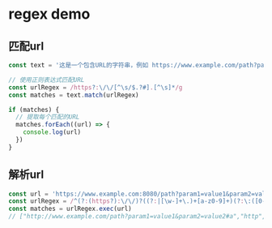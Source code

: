 # regex demo

## 匹配url

```js
const text = '这是一个包含URL的字符串，例如 https://www.example.com/path?param1=value1&param2=value2'

// 使用正则表达式匹配URL
const urlRegex = /https?:\/\/[^\s/$.?#].[^\s]*/g
const matches = text.match(urlRegex)

if (matches) {
  // 提取每个匹配的URL
  matches.forEach((url) => {
    console.log(url)
  })
}
```

<script>
  const url = 'https://www.example.com:8080/path?param1=value1&param2=value2'
  const urlRegex = /(?:(https?):\/\/)?((?:|[\w-]+\.)+[a-z0-9]+)(?:\:([0-9]*))?(?:(\/[^/?#]+)*)?(\?[^#]+)?(#.+)?$/i
  const matches = urlRegex.exec(url)
  console.log("🚀 ~ file: regexDemo.md:24 ~ matches:", matches)
</script>

## 解析url
```js
const url = 'https://www.example.com:8080/path?param1=value1&param2=value2'
const urlRegex = /^(?:(https?):\/\/)?((?:|[\w-]+\.)+[a-z0-9]+)(?:\:([0-9]*))?(?:(\/[^/?#]+)*)?(\?[^#]+)?(#.+)?$/i
const matches = urlRegex.exec(url)
// ["http://www.example.com/path?param1=value1&param2=value2#a","http","www.example.com","8080","/path","?param1=value1&param2=value2","#a"]
```
